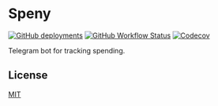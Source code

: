 # Speny

[![GitHub deployments](https://img.shields.io/github/deployments/shvixxl/speny/production?label=deployment&style=for-the-badge)](https://github.com/shvixxl/speny/deployments/activity_log?environment=production) [![GitHub Workflow Status](https://img.shields.io/github/workflow/status/shvixxl/speny/Testing?label=testing&style=for-the-badge)](https://github.com/shvixxl/speny/actions?query=workflow%3ATesting+event%3Apush+branch%3Amain) [![Codecov](https://img.shields.io/codecov/c/github/shvixxl/speny?style=for-the-badge&token=MMK9VJ4FGW)](https://codecov.io/gh/shvixxl/speny)

Telegram bot for tracking spending.

## License

[MIT](LICENSE)
